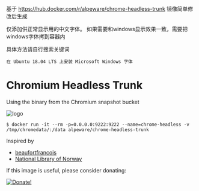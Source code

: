 基于 https://hub.docker.com/r/alpeware/chrome-headless-trunk  镜像简单修改后生成

仅添加供正常显示用的中文字体。 如果需要和windows显示效果一致，需要把windows字体拷到容器内

具体方法请自行搜索关键词
```
在 Ubuntu 18.04 LTS 上安装 Microsoft Windows 字体
```


# Chromium Headless Trunk

Using the binary from the Chromium snapshot bucket

![logo](https://lh4.googleusercontent.com/nOnP0piSjn9Wq3d821zhgtJbiL77VYLShSZdACIjTU86yydgurOchQFhpDIJhFouc4O0Pjc5QN4z-FvAgxaEvTdUsvEgADtFv_gkd4dNXsaLyynG3mzDtg2O51OB7YfbtDW49GFP "Logo")

```
$ docker run -it --rm -p=0.0.0.0:9222:9222 --name=chrome-headless -v /tmp/chromedata/:/data alpeware/chrome-headless-trunk
```

Inspired by
- [beaufortfrancois](https://github.com/beaufortfrancois/download-chromium)
- [National Library of Norway](https://github.com/nlnwa/docker-chrome-headless)

If this image is useful, please consider donating:

[![Donate!](https://donate.alpeware.com/static/donate.png?foo)](https://donate.alpeware.com/)
